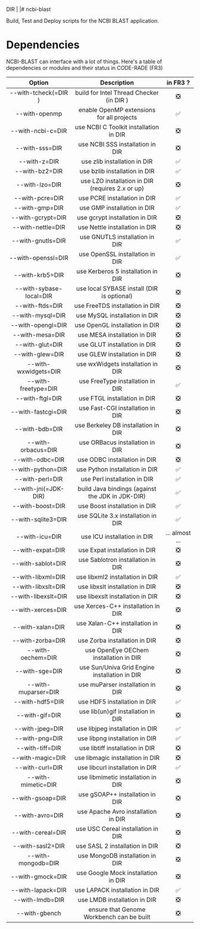 DIR  |  |# ncbi-blast

Build, Test and Deploy scripts for the NCBI BLAST application.

# Dependencies

NCBI-BLAST can interface with a lot of things. Here's a table of  dependencies or modules and their status in CODE-RADE (FR3)

| Option | Description | in FR3 ? |
| :---------: | :----------------: | :---------: |
| --with-tcheck(=DIR  ) |     build for Intel Thread Checker (in DIR ) |  :negative_squared_cross_mark:  |
| --with-openmp |           enable OpenMP extensions for all projects | :white_check_mark:  |
| --with-ncbi-c=DIR  |        use NCBI C Toolkit installation in DIR  | :negative_squared_cross_mark:  |
| --with-sss=DIR  |           use NCBI SSS installation in DIR  | :negative_squared_cross_mark: |
| --with-z=DIR  |             use zlib installation in DIR  | :white_check_mark:  |
| --with-bz2=DIR  |           use bzlib installation in DIR  | :white_check_mark:  |
| --with-lzo=DIR  |           use LZO installation in DIR  (requires 2.x or up) | :negative_squared_cross_mark: |
| --with-pcre=DIR  |          use PCRE installation in DIR  | :white_check_mark:  |
| --with-gmp=DIR  |           use GMP installation in DIR  | :white_check_mark:  |
| --with-gcrypt=DIR  |        use gcrypt installation in DIR  |  :negative_squared_cross_mark:  |
| --with-nettle=DIR  |        use Nettle installation in DIR  | :negative_squared_cross_mark: |
| --with-gnutls=DIR  |        use GNUTLS installation in DIR  | :white_check_mark: |
| --with-openssl=DIR  |       use OpenSSL installation in DIR  | :white_check_mark:  |
| --with-krb5=DIR  |          use Kerberos 5 installation in DIR  |  :negative_squared_cross_mark: |
| --with-sybase-local=DIR  |  use local SYBASE install (DIR  is optional) | :negative_squared_cross_mark: |
| --with-ftds=DIR  |          use FreeTDS installation in DIR  | :negative_squared_cross_mark:  |
| --with-mysql=DIR  |         use MySQL installation in DIR  | :negative_squared_cross_mark: |
| --with-opengl=DIR  |        use OpenGL installation in DIR  | :negative_squared_cross_mark: |
| --with-mesa=DIR  |          use MESA installation in DIR  | :negative_squared_cross_mark: |
| --with-glut=DIR  |          use GLUT installation in DIR  | :negative_squared_cross_mark: |
| --with-glew=DIR  |        use GLEW installation in DIR  | :negative_squared_cross_mark: |
| --with-wxwidgets=DIR  |    use wxWidgets installation in DIR  | :negative_squared_cross_mark: |
| --with-freetype=DIR  |    use FreeType installation in DIR  | :white_check_mark:  |
| --with-ftgl=DIR  |        use FTGL installation in DIR  | :negative_squared_cross_mark:  |
| --with-fastcgi=DIR  |      use Fast-CGI installation in DIR  | :negative_squared_cross_mark:  |
| --with-bdb=DIR  |          use Berkeley DB installation in DIR  | :negative_squared_cross_mark:  |
| --with-orbacus=DIR  |     use ORBacus installation in DIR  | :negative_squared_cross_mark:  |
| --with-odbc=DIR  |      use ODBC installation in DIR  | :negative_squared_cross_mark:  |
| --with-python=DIR  |    use Python installation in DIR  | :white_check_mark:  |
| --with-perl=DIR  |       use Perl installation in DIR  | :white_check_mark:  |
| --with-jni(=JDK-DIR)  |   build Java bindings (against the JDK in JDK-DIR) | :white_check_mark:  |
| --with-boost=DIR  |       use Boost installation in DIR  | :white_check_mark:  |
| --with-sqlite3=DIR  |     use SQLite 3.x installation in DIR  | :white_check_mark:  |
| --with-icu=DIR  |         use ICU installation in DIR  | ... almost ...  |
| --with-expat=DIR  |       use Expat installation in DIR  | :negative_squared_cross_mark: |
| --with-sablot=DIR  |      use Sablotron installation in DIR  | :negative_squared_cross_mark: |
| --with-libxml=DIR  |      use libxml2 installation in DIR  | :white_check_mark:  |
| --with-libxslt=DIR  |     use libxslt installation in DIR  | :negative_squared_cross_mark: |
| --with-libexslt=DIR  |    use libexslt installation in DIR  | :negative_squared_cross_mark: |
| --with-xerces=DIR  |      use Xerces-C++ installation in DIR  | :negative_squared_cross_mark: |
| --with-xalan=DIR  |       use Xalan-C++ installation in DIR  | :negative_squared_cross_mark: |
| --with-zorba=DIR  |       use Zorba installation in DIR  | :negative_squared_cross_mark: |
| --with-oechem=DIR  |      use OpenEye OEChem installation in DIR  | :negative_squared_cross_mark: |
| --with-sge=DIR  |         use Sun/Univa Grid Engine installation in DIR  | :negative_squared_cross_mark: |
| --with-muparser=DIR  |  use muParser installation in DIR  | :negative_squared_cross_mark: |
| --with-hdf5=DIR  |         use HDF5 installation in DIR  | :white_check_mark:  |
| --with-gif=DIR  |          use lib(un)gif installation in DIR  | :negative_squared_cross_mark: |
| --with-jpeg=DIR  |         use libjpeg installation in DIR  | :white_check_mark:  |
| --with-png=DIR  |          use libpng installation in DIR  | :white_check_mark:  |
| --with-tiff=DIR  |        use libtiff installation in DIR  |   :negative_squared_cross_mark: |
| --with-magic=DIR  |       use libmagic installation in DIR  | :negative_squared_cross_mark: |
| --with-curl=DIR  |        use libcurl installation in DIR  | :white_check_mark:  |
| --with-mimetic=DIR  |      use libmimetic installation in DIR  | :negative_squared_cross_mark: |
| --with-gsoap=DIR  |        use gSOAP++ installation in DIR  | :negative_squared_cross_mark: |
| --with-avro=DIR  |        use Apache Avro installation in DIR  | :negative_squared_cross_mark: |
| --with-cereal=DIR  |       use USC Cereal installation in DIR  | :negative_squared_cross_mark: |
| --with-sasl2=DIR  |        use SASL 2 installation in DIR  | :negative_squared_cross_mark: |
| --with-mongodb=DIR  |      use MongoDB installation in DIR  | :negative_squared_cross_mark: |
| --with-gmock=DIR  |         use Google Mock installation in DIR  | :negative_squared_cross_mark: |
| --with-lapack=DIR  |       use LAPACK installation in DIR  | :white_check_mark:  |
| --with-lmdb=DIR  |          use LMDB installation in DIR | :negative_squared_cross_mark: |
| --with-gbench |           ensure that Genome Workbench can be built | :negative_squared_cross_mark: |
